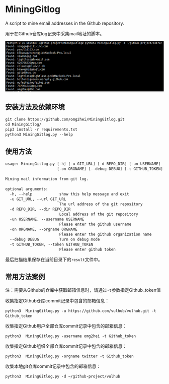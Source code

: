 # MiningGitlog
A script to mine email addresses in the Github repository.

用于在Github仓库log记录中采集mail地址的脚本。

![](./README_demo.png)

## 安装方法及依赖环境
```
git clone https://github.com/omg2hei/MiningGitlog.git
cd MiningGitlog/
pip3 install -r requirements.txt
python3 MiningGitlog.py --help
```

## 使用方法
```
usage: MiningGitlog.py [-h] [-u GIT_URL] [-d REPO_DIR] [-un USERNAME]
                       [-on ORGNAME] [--debug DEBUG] [-t GITHUB_TOKEN]

Mining mail information from git log.

optional arguments:
  -h, --help            show this help message and exit
  -u GIT_URL, --url GIT_URL
                        The url address of the git repository
  -d REPO_DIR, --dir REPO_DIR
                        Local address of the git repository
  -un USERNAME, --username USERNAME
                        Please enter the github username
  -on ORGNAME, --orgname ORGNAME
                        Please enter the github organization name
  --debug DEBUG         Turn on debug mode
  -t GITHUB_TOKEN, --token GITHUB_TOKEN
                        Please enter github token
```
最后扫描结果保存在当前目录下的```result```文件中。

## 常用方法案例
注：需要从Github的仓库中获取邮箱信息时，请通过```-t```参数指定Github_token值

收集指定Github仓库commit记录中包含的邮箱信息：
```
python3  MiningGitlog.py -u https://github.com/vulhub/vulhub.git -t Github_token
```

收集指定Github用户全部仓库commit记录中包含的邮箱信息：
```
python3  MiningGitlog.py -username omg2hei -t Github_token
```

收集指定Github组织全部仓库commit记录中包含的邮箱信息：
```
python3  MiningGitlog.py -orgname twitter -t Github_token
```

收集本地git仓库commit记录中包含的邮箱信息：
```
python3  MiningGitlog.py -d ~/github-project/vulhub
```
